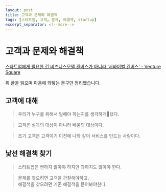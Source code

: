 ```yaml
---
layout: post
title: 고객과 문제와 해결책
tags: [스타트업, 고객, 문제, 해결책, startup]
excerpt_separator: <!--more-->
---
```


# 고객과 문제와 해결책

[스타트업에게 필요한 건 비즈니스모델 캔버스가 아니라 ‘서바이벌 캔버스’ - Venture Square](http://www.venturesquare.net/519241)

위 글을 읽으며 마음에 와닿는 문구만 정리했습니다.

## 고객에 대해

> 우리가 누구를 위해서 일해야 하는지를 생각하게됐다.

> 고객은 설득의 대상이 아니라 배움의 대상이다.

> 초기 고객은 고객이기 이전에 나와 같이 서비스를 만드는 사람이다.

## 낯선 해결책 찾기

> 스타트업은 뻔하지 않아야 하지만 과하지도 않아야 한다.

> 문제를 찾으려면 고객을 관찰해야하고, <br>
> 해결책을 찾으려면 기존 해결책을 뜯어봐야한다.